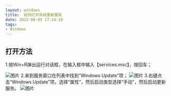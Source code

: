 ```yaml
---
layout: windows
title:  如何打开系统更新服务
date: 2022-08-09 17:14:18
tags:
- Windows
---
```


## 打开方法
1.按Win+R弹出运行对话框，在输入框中输入【services.msc】，按回车；
<!--more-->
![图片](http://www.ldlv.cn/images/windows_update_1.png)
2.来到服务窗口在列表中找到“Windows Update”项；
![图片](http://www.ldlv.cn/images/windows_update_2.png)
3.右键点击“Windows Update”项，选择“属性”，然后启动类型选择“手动”，然后启动更新服务。
![图片](http://www.ldlv.cn/images/windows_update_3.png)
